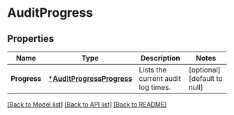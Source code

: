 # AuditProgress

## Properties
Name | Type | Description | Notes
------------ | ------------- | ------------- | -------------
**Progress** | [***AuditProgressProgress**](AuditProgressProgress.md) | Lists the current audit log times. | [optional] [default to null]

[[Back to Model list]](../README.md#documentation-for-models) [[Back to API list]](../README.md#documentation-for-api-endpoints) [[Back to README]](../README.md)


